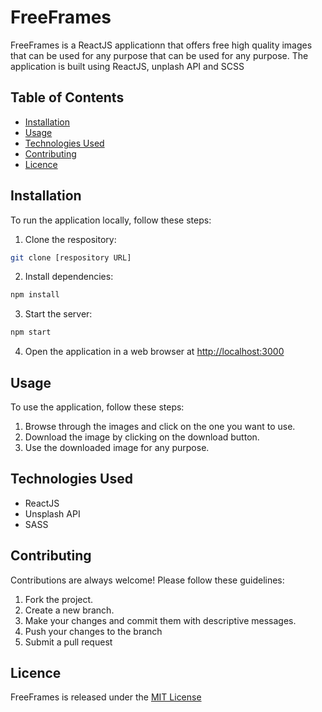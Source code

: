 # FreeFrames

FreeFrames is a ReactJS applicationn that offers free high quality images that can be used for any purpose that can be used for any purpose. The application is built using ReactJS, unplash API and SCSS

## Table of Contents

- [Installation](#installation)
- [Usage](#usage)
- [Technologies Used](#technologies-used)
- [Contributing](#contributing)
- [Licence](#licence)

## Installation

To run the application locally, follow these steps:

1. Clone the respository:

```bash
git clone [respository URL]
```

2. Install dependencies:

```bash
npm install
```

3. Start the server:

```bash
npm start
```

4. Open the application in a web browser at [http://localhost:3000](http://localhost:3000)

## Usage

To use the application, follow these steps:

1. Browse through the images and click on the one you want to use.
2. Download the image by clicking on the download button.
3. Use the downloaded image for any purpose.

## Technologies Used

- ReactJS
- Unsplash API
- SASS

## Contributing

Contributions are always welcome! Please follow these guidelines:

1. Fork the project.
2. Create a new branch.
3. Make your changes and commit them with descriptive messages.
4. Push your changes to the branch
5. Submit a pull request

## Licence

FreeFrames is released under the [MIT License](http://opensource.org/licences/MIT)
